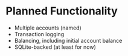 # Planned Functionality

* Multiple accounts (named)
* Transaction logging
* Balancing, including initial account balance
* SQLite-backed (at least for now)
